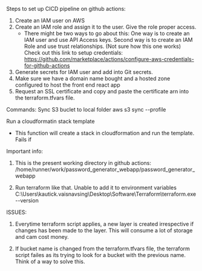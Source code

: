 Steps to set up CICD pipeline on github actions:

1. Create an IAM user on AWS
2. Create an IAM role and assign it to the user. Give the role proper access.
     - There might be two ways to go about this: One way is to create an IAM user and use API Access keys.
       Second way is to create an IAM Role and use trust relationships. (Not sure how this one works)
       Check out this link to setup credentials: https://github.com/marketplace/actions/configure-aws-credentials-for-github-actions
3. Generate secrets for IAM user and add into Git secrets.
4. Make sure we have a domain name bought and a hosted zone configured to host the front end react app
5. Request an SSL certificate and copy and paste the certificate arn into the terraform.tfvars file.




Commands:
Sync S3 buclet to local folder
    aws s3 sync --profile <profile name> <local url>  <bucket uri>

Run a cloudformatin stack template
 - This function will create a stack in cloudformation and run the template. Fails if 





Important info:

1. This is the present working directory in github actions:
    /home/runner/work/password_generator_webapp/password_generator_webapp

2. Run terraform like that. Unable to add it to environment variables
    C:\Users\kautick.vaisnavsing\Desktop\Software\Terraform\terraform.exe --version



ISSUES:

1. Everytime terraform script applies, a new layer is created irrespective if changes has been made to the layer. This will consume a lot of storage and cam cost money.

2. If bucket name is changed from the terraform.tfvars file, the terraform script failes as its trying to look for a bucket with the previous name. Think of a way to solve this.


